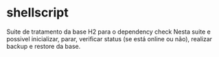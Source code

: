 # shellscript

Suite de tratamento da base H2 para o dependency check
Nesta suite e possivel inicializar, parar, verificar status (se está online ou não), realizar backup e restore da base.
